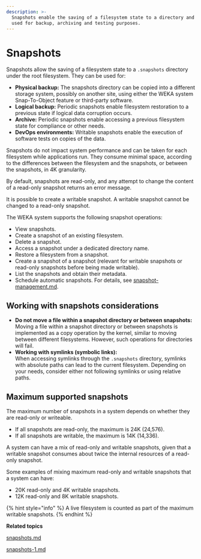 ```yaml
---
description: >-
  Snapshots enable the saving of a filesystem state to a directory and can be
  used for backup, archiving and testing purposes.
---
```


# Snapshots

Snapshots allow the saving of a filesystem state to a `.snapshots` directory under the root filesystem. They can be used for:

* **Physical backup:** The snapshots directory can be copied into a different storage system, possibly on another site, using either the WEKA system Snap-To-Object feature or third-party software.
* **Logical backup:** Periodic snapshots enable filesystem restoration to a previous state if logical data corruption occurs.
* **Archive:** Periodic snapshots enable accessing a previous filesystem state for compliance or other needs.
* **DevOps environments:** Writable snapshots enable the execution of software tests on copies of the data.

Snapshots do not impact system performance and can be taken for each filesystem while applications run. They consume minimal space, according to the differences between the filesystem and the snapshots, or between the snapshots, in 4K granularity.

By default, snapshots are read-only, and any attempt to change the content of a read-only snapshot returns an error message.

It is possible to create a writable snapshot. A writable snapshot cannot be changed to a read-only snapshot.

The WEKA system supports the following snapshot operations:

* View snapshots.
* Create a snapshot of an existing filesystem.
* Delete a snapshot.
* Access a snapshot under a dedicated directory name.
* Restore a filesystem from a snapshot.
* Create a snapshot of a snapshot (relevant for writable snapshots or read-only snapshots before being made writable).
* List the snapshots and obtain their metadata.
* Schedule automatic snapshots. For details, see [snapshot-management.md](../../monitor-the-weka-cluster/snapshot-management.md "mention").

## Working with snapshots considerations

* **Do not move a file within a snapshot directory or between snapshots:** \
  Moving a file within a snapshot directory or between snapshots is implemented as a copy operation by the kernel, similar to moving between different filesystems. However, such operations for directories will fail.
* **Working with symlinks (symbolic links):**\
  When accessing symlinks through the `.snapshots` directory, symlinks with absolute paths can lead to the current filesystem. Depending on your needs, consider either not following symlinks or using relative paths.

## Maximum supported snapshots

The maximum number of snapshots in a system depends on whether they are read-only or writeable.

* If all snapshots are read-only, the maximum is 24K (24,576).
* If all snapshots are writable, the maximum is 14K (14,336).

A system can have a mix of read-only and writable snapshots, given that a writable snapshot consumes about twice the internal resources of a read-only snapshot.

Some examples of mixing maximum read-only and writable snapshots that a system can have:

* 20K read-only and 4K writable snapshots.
* 12K read-only and 8K writable snapshots.

{% hint style="info" %}
A live filesystem is counted as part of the maximum writable snapshots.
{% endhint %}

**Related topics**

[snapshots.md](snapshots.md "mention")

[snapshots-1.md](snapshots-1.md "mention")
